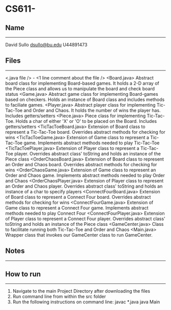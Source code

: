 # CS611-<ASSIGNMENT Order-And-Chaos/>
## Name
---------------------------------------------------------------------------
David Sullo
dsullo@bu.edu
U44891473
## Files
---------------------------------------------------------------------------
<.java file /> - <1 line comment about the file />
<Board.java> Abstract board class for implementing Board-based games. It holds a 2-D array of the Piece class and allows us to manipulate the board and check board status
<Game.java> Abstract game class for implementing Board-games based on checkers. Holds an instance of Board class and includes methods to faciliate games.
<Player.java> Abstract player class for implementing Tic-Tac-Toe and Order and Chaos. It holds the number of wins the player has. Includes getters/setters
<Piece.java> Piece class for implementing Tic-Tac-Toe. Holds a char of either 'X' or 'O' to be placed on the Board. Includes getters/setters
<TicTacToeBoard.java> Extension of Board class to represent a Tic-Tac-Toe board. Overrides abstract methods for checking for wins
<TicTacToeGame.java> Extension of Game class to represent a Tic-Tac-Toe game. Implements abstract methods needed to play Tic-Tac-Toe
<TicTacToePlayer.java> Extension of Player class to represent a Tic-Tac-Toe player. Overrides abstract class' toString and holds an instance of the Piece class
<OrderChaosBoard.java> Extension of Board class to represent an Order and Chaos board. Overrides abstract methods for checking for wins
<OrderChaosGame.java> Extension of Game class to represent an Order and Chaos game. Implements abstract methods needed to play Order and Chaos
<OrderChaosPlayer.java> Extension of Player class to represent an Order and Chaos player. Overrides abstract class' toString and holds an instance of a char to specify players
<ConnectFourBoard.java> Extension of Board class to represent a Connect Four board. Overrides abstract methods for checking for wins
<ConnectFourGame.java> Extension of Game class to represent a Connect Four game. Implements abstract methods needed to play Connect Four
<ConnectFourPlayer.java> Extension of Player class to represent a Connect Four player. Overrides abstract class' toString and holds an instance of the Piece class
<GameCenter.java> Class to facilitate running both Tic-Tac-Toe and Order and Chaos
<Main.java> Wrapper class that invokes our GameCenter class to run GameCenter.
## Notes
---------------------------------------------------------------------------
## How to run
---------------------------------------------------------------------------
1. Navigate to the main Project Directory after downloading the files
2. Run command line from within the src folder
3. Run the following instructions on command line:
javac *.java
java Main